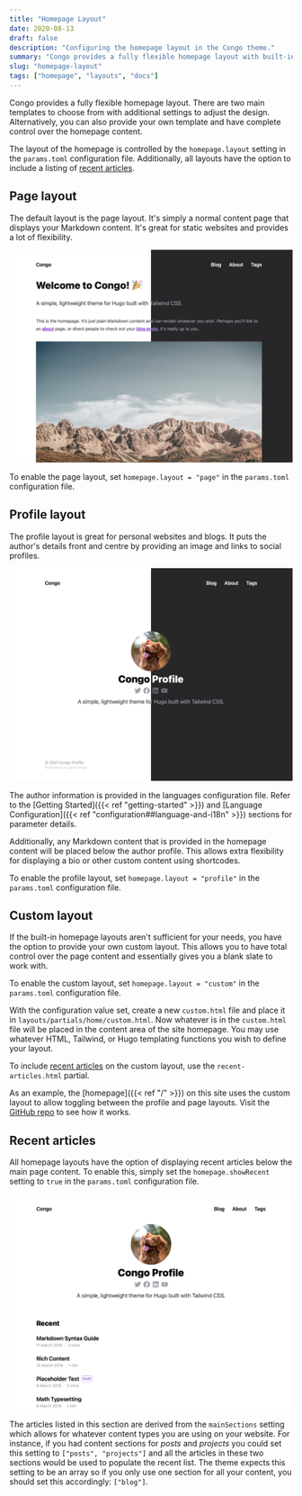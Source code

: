 ```yaml
---
title: "Homepage Layout"
date: 2020-08-13
draft: false
description: "Configuring the homepage layout in the Congo theme."
summary: "Congo provides a fully flexible homepage layout with built-in templates and the ability to provide your own."
slug: "homepage-layout"
tags: ["homepage", "layouts", "docs"]
---
```


Congo provides a fully flexible homepage layout. There are two main templates to choose from with additional settings to adjust the design. Alternatively, you can also provide your own template and have complete control over the homepage content.

The layout of the homepage is controlled by the `homepage.layout` setting in the `params.toml` configuration file. Additionally, all layouts have the option to include a listing of [recent articles](#recent-articles).

## Page layout

The default layout is the page layout. It's simply a normal content page that displays your Markdown content. It's great for static websites and provides a lot of flexibility.

![Screenshot of homepage layout](home-page.jpg)

To enable the page layout, set `homepage.layout = "page"` in the `params.toml` configuration file.

## Profile layout

The profile layout is great for personal websites and blogs. It puts the author's details front and centre by providing an image and links to social profiles.

![Screenshot of profile layout](home-profile.jpg)

The author information is provided in the languages configuration file. Refer to the [Getting Started]({{< ref "getting-started" >}}) and [Language Configuration]({{< ref "configuration##language-and-i18n" >}}) sections for parameter details.

Additionally, any Markdown content that is provided in the homepage content will be placed below the author profile. This allows extra flexibility for displaying a bio or other custom content using shortcodes.

To enable the profile layout, set `homepage.layout = "profile"` in the `params.toml` configuration file.

## Custom layout

If the built-in homepage layouts aren't sufficient for your needs, you have the option to provide your own custom layout. This allows you to have total control over the page content and essentially gives you a blank slate to work with.

To enable the custom layout, set `homepage.layout = "custom"` in the `params.toml` configuration file.

With the configuration value set, create a new `custom.html` file and place it in `layouts/partials/home/custom.html`. Now whatever is in the `custom.html` file will be placed in the content area of the site homepage. You may use whatever HTML, Tailwind, or Hugo templating functions you wish to define your layout.

To include [recent articles](#recent-articles) on the custom layout, use the `recent-articles.html` partial.

As an example, the [homepage]({{< ref "/" >}}) on this site uses the custom layout to allow toggling between the profile and page layouts. Visit the [GitHub repo](https://github.com/jpanther/congo/blob/dev/exampleSite/layouts/partials/home/custom.html) to see how it works.

## Recent articles

All homepage layouts have the option of displaying recent articles below the main page content. To enable this, simply set the `homepage.showRecent` setting to `true` in the `params.toml` configuration file.

![Profile layout with recent articles](home-profile-list.jpg)

The articles listed in this section are derived from the `mainSections` setting which allows for whatever content types you are using on your website. For instance, if you had content sections for _posts_ and _projects_ you could set this setting to `["posts", "projects"]` and all the articles in these two sections would be used to populate the recent list. The theme expects this setting to be an array so if you only use one section for all your content, you should set this accordingly: `["blog"]`.

